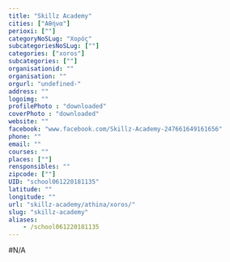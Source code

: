 ```yaml
---
title: "Skillz Academy"
cities: ["Αθήνα"]
perioxi: [""]
categoryNoSLug: "Χορός"
subcategoriesNoSLug: [""]
categories: ["xoros"]
subcategories: [""]
organisationid: ""
organisation: ""
orgurl: "undefined-"
address: ""
logoimg: ""
profilePhoto : "downloaded"
coverPhoto : "downloaded"
website: ""
facebook: "www.facebook.com/Skillz-Academy-247661649161656"
phone: ""
email: ""
courses: ""
places: [""]
rensponsibles: ""
zipcode: [""]
UID: "school061220181135"
latitude: ""
longitude: ""
url: "skillz-academy/athina/xoros/"
slug: "skillz-academy"
aliases:
    - /school061220181135
---
```





#N/A